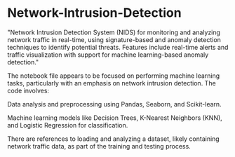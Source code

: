 # Network-Intrusion-Detection
 "Network Intrusion Detection System (NIDS) for monitoring and analyzing network traffic in real-time, using signature-based and anomaly detection techniques to identify potential threats. Features include real-time alerts and traffic visualization with support for machine learning-based anomaly detection."

 
The notebook file appears to be focused on performing machine learning tasks, particularly with an emphasis on network intrusion detection. The code involves:

Data analysis and preprocessing using Pandas, Seaborn, and Scikit-learn.

Machine learning models like Decision Trees, K-Nearest Neighbors (KNN), and Logistic Regression for classification.

There are references to loading and analyzing a dataset, likely containing network traffic data, as part of the training and testing process.
